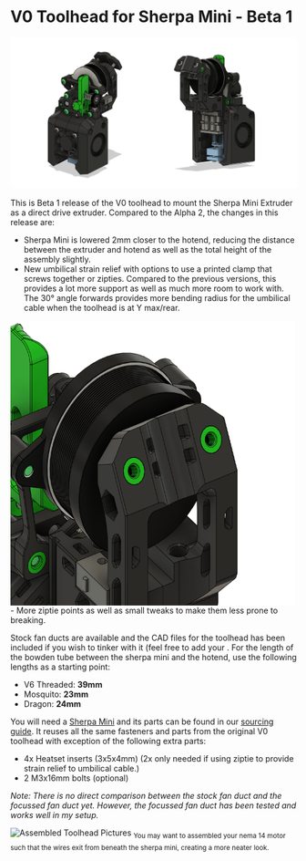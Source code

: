 # V0 Toolhead for Sherpa Mini - Beta 1

![V0 Toolhead Front](./Images/front_rear.png)

This is Beta 1 release of the V0 toolhead to mount the Sherpa Mini Extruder as a direct drive extruder. Compared to the Alpha 2, the changes in this release are:

- Sherpa Mini is lowered 2mm closer to the hotend, reducing the distance between the extruder and hotend as well as the total height of the assembly slightly.
- New umbilical strain relief with options to use a printed clamp that screws together or zipties. Compared to the previous versions, this provides a lot more support as well as much more room to work with. The 30° angle forwards provides more bending radius for the umbilical cable when the toolhead is at Y max/rear.
<img align="center" width="500" height="500" src="images/ziptie_strain_relief.png">
- More ziptie points as well as small tweaks to make them less prone to breaking.

Stock fan ducts are available and the CAD files for the toolhead has been included if you wish to tinker with it (feel free to add your . For the length of the bowden tube between the sherpa mini and the hotend, use the following lengths as a starting point:

- V6 Threaded: **39mm**
- Mosquito: **23mm**
- Dragon: **24mm**

You will need a [Sherpa Mini](https://github.com/Annex-Engineering/Sherpa_Mini-Extruder) and its parts can be found in our [sourcing guide](https://docs.google.com/spreadsheets/d/1O3eyVuQ6M4F03MJSDs4Z71_XyNjXL5HFTZr1jsaAtRc/htmlview#). It reuses all the same fasteners and parts from the original V0 toolhead with exception of the following extra parts:

- 4x Heatset inserts (3x5x4mm) (2x only needed if using ziptie to provide strain relief to umbilical cable.)
- 2 M3x16mm bolts (optional)

*Note: There is no direct comparison between the stock fan duct and the focussed fan duct yet. However, the focussed fan duct has been tested and works well in my setup.*

![Assembled Toolhead Pictures](./Images/assembled_toolhead.png)
<sub>You may want to assembled your nema 14 motor such that the wires exit from beneath the sherpa mini, creating a more neater look. </sub>